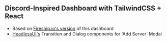 ## Discord-Inspired Dashboard with TailwindCSS + React

- Based on [Fireship.io's version](https://github.com/fireship-io/tailwind-dashboard) of this dashboard
- [HeadlessUI's](https://headlessui.dev) Transition and Dialog components for 'Add Server' Modal
